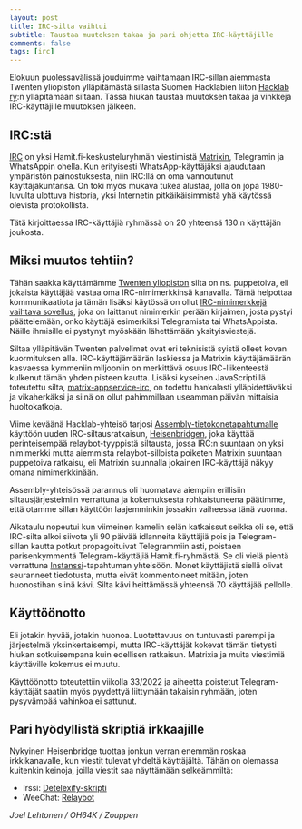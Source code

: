 ```yaml
---
layout: post
title: IRC-silta vaihtui
subtitle: Taustaa muutoksen takaa ja pari ohjetta IRC-käyttäjille
comments: false
tags: [irc]
---
```


Elokuun puolessavälissä jouduimme vaihtamaan IRC-sillan aiemmasta
Twenten yliopiston ylläpitämästä sillasta Suomen Hacklabien liiton
[Hacklab ry](https://hacklab.fi/):n ylläpitämään siltaan. Tässä hiukan
taustaa muutoksen takaa ja vinkkejä IRC-käyttäjille muutoksen jälkeen.

## IRC:stä

[IRC](https://en.wikipedia.org/wiki/Internet_Relay_Chat) on yksi
Hamit.fi-keskusteluryhmän viestimistä [Matrixin](https://matrix.org/),
Telegramin ja WhatsAppin ohella. Kun erityisesti WhatsApp-käyttäjäksi
ajaudutaan ympäristön painostuksesta, niin IRC:llä on oma vannoutunut
käyttäjäkuntansa. On toki myös mukava tukea alustaa, jolla on jopa
1980-luvulta ulottuva historia, yksi Internetin pitkäikäisimmistä yhä
käytössä olevista protokollista.

Tätä kirjoittaessa IRC-käyttäjiä ryhmässä on 20 yhteensä 130:n käyttäjän
joukosta.

## Miksi muutos tehtiin?

Tähän saakka käyttämämme [Twenten
yliopiston](https://www.snt.utwente.nl/en/service/matrix) silta on
ns. puppetoiva, eli jokaista käyttäjää vastaa oma IRC-nimimerkkinsä
kanavalla. Tämä helpottaa kommunikaatiota ja tämän lisäksi käytössä on
ollut [IRC-nimimerkkejä vaihtava
sovellus](https://github.com/HacklabJKL/matrix-irc-nick/), joka on
laittanut nimimerkin perään kirjaimen, josta pystyi päättelemään, onko
käyttäjä esimerkiksi Telegramista tai WhatsAppista. Näille ihmisille
ei pystynyt myöskään lähettämään yksityisviestejä.

Siltaa ylläpitävän Twenten palvelimet ovat eri teknisistä syistä
olleet kovan kuormituksen alla. IRC-käyttäjämäärän laskiessa ja
Matrixin käyttäjämäärän kasvaessa kymmeniin miljooniin on merkittävä
osuus IRC-liikenteestä kulkenut tämän yhden pisteen kautta. Lisäksi
kyseinen JavaScriptillä toteutettu silta,
[matrix-appservice-irc](https://github.com/matrix-org/matrix-appservice-irc),
on todettu hankalasti ylläpidettäväksi ja vikaherkäksi ja siinä on
ollut pahimmillaan useamman päivän mittaisia huoltokatkoja.

Viime keväänä Hacklab-yhteisö tarjosi
[Assembly-tietokonetapahtumalle](https://assembly.org/) käyttöön uuden
IRC-siltausratkaisun,
[Heisenbridgen](https://github.com/hifi/heisenbridge), joka käyttää
perinteisempää relaybot-tyyppistä siltausta, jossa IRC:n suuntaan on
yksi nimimerkki mutta aiemmista relaybot-silloista poiketen Matrixin
suuntaan puppetoiva ratkaisu, eli Matrixin suunnalla jokainen
IRC-käyttäjä näkyy omana nimimerkkinään.

Assembly-yhteisössä parannus oli huomatava aiempiin erillisiin
siltausjärjestelmiin verrattuna ja kokemuksesta rohkaistuneena
päätimme, että otamme sillan käyttöön laajemminkin jossakin vaiheessa
tänä vuonna.

Aikataulu nopeutui kun viimeinen kamelin selän katkaissut seikka oli
se, että IRC-silta alkoi siivota yli 90 päivää idlanneita käyttäjiä
pois ja Telegram-sillan kautta potkut propagoituivat Telegrammiin
asti, poistaen parisenkymmentä Telegram-käyttäjiä
Hamit.fi-ryhmästä. Se oli vielä pientä verrattuna
[Instanssi](https://instanssi.org/)-tapahtuman yhteisöön. Monet
käyttäjistä siellä olivat seuranneet tiedotusta, mutta eivät
kommentoineet mitään, joten huonostihan siinä kävi. Silta kävi
heittämässä yhteensä 70 käyttäjää pellolle.

## Käyttöönotto

Eli jotakin hyvää, jotakin huonoa. Luotettavuus on tuntuvasti parempi
ja järjestelmä yksinkertaisempi, mutta IRC-käyttäjät kokevat tämän
tietysti hiukan sotkuisempana kuin edellisen ratkaisun. Matrixia ja
muita viestimiä käyttäville kokemus ei muutu.

Käyttöönotto toteutettiin viikolla 33/2022 ja aiheetta poistetut
Telegram-käyttäjät saatiin myös pyydettyä liittymään takaisin ryhmään,
joten pysyvämpää vahinkoa ei sattunut.

## Pari hyödyllistä skriptiä irkkaajille

Nykyinen Heisenbridge tuottaa jonkun verran enemmän roskaa
irkkikanavalle, kun viestit tulevat yhdeltä käyttäjältä. Tähän on
olemassa kuitenkin keinoja, joilla viestit saa näyttämään selkeämmiltä:

* Irssi: [Detelexify-skripti](https://github.com/zouppen/irssi-detelexify/)
* WeeChat: [Relaybot](https://github.com/weechat/weechat/wiki/Triggers#relaybot)

*Joel Lehtonen / OH64K / Zouppen*
